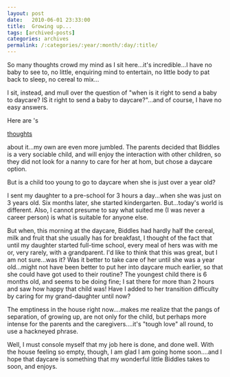 ```yaml
---
layout: post
date:	2010-06-01 23:33:00
title:  Growing up...
tags: [archived-posts]
categories: archives
permalink: /:categories/:year/:month/:day/:title/
---
```

So many thoughts crowd my mind as I sit here...it's incredible...I have no baby to see to, no little, enquiring mind to entertain, no little body to pat back to sleep, no cereal to mix...

I sit, instead, and mull over the question of "when is it right to send a baby to daycare? IS it right to send a baby to daycare?"...and of course, I have no easy answers.


Here are <LJ user="shortindiangirl">'s 

<a href="http://shortindiangirl.livejournal.com/308435.html"> thoughts </a>

about it...my own are even more jumbled. The parents decided that Biddles is a very sociable child, and will enjoy the interaction with other children, so they did not look for a nanny to care for her at hom, but chose a daycare option. 

But is a child too young to go to daycare when she is just over a year old?

I sent my daughter to a pre-school for 3 hours a day...when she was just on 3 years old. Six months later, she started kindergarten. But...today's world is different. Also, I cannot presume to say what suited me (I was never a career person) is what is suitable for anyone else.

But when, this morning at the daycare,  Biddles had hardly half the cereal, milk and fruit that she usually has for breakfast, I thought of the fact that until my daughter started full-time school, every meal of hers was with me or, very rarely, with a grandparent. I'd like to think that this was great, but I am not sure...was it? Was it better to take care of her until she was a year old...might not have been better to put her into daycare much earlier, so that she could have got used to their routine? The youngest child there is 6 months old, and seems to be doing fine; I sat there for more than 2 hours and saw how happy that child was! Have I added to her transition difficulty by caring for my grand-daughter until now?


The emptiness in the house right now....makes me realize that the pangs of separation, of growing up, are not only for the child, but perhaps more intense for the parents and the caregivers....it's "tough love" all round, to use a hackneyed phrase.

Well, I must console myself that my job here is done, and done well. With the house feeling so empty, though,  I am glad I am going home soon....and I hope that daycare is something that my wonderful little Biddles takes to soon, and enjoys.
